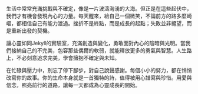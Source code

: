 生活中常常充滿挑戰與不確定，像是一片波濤洶湧的大海。但正是在這些起伏中，我們才有機會發現內心的力量。每天醒來，給自己一個微笑，不論前方的路多麼崎嶇，都相信自己有能力渡過。挫折不是終點，而是成長的起點；失敗並非絕望，而是重新出發的契機。

讓心靈如同Jekyll的實驗室，充滿創造與變化，勇敢面對內心的陰暗與光明。當我們接納自己的不完美，包容那些偶爾的軟弱，就能釋放更多的勇氣與智慧。人生路上，不必刻意追求完美，學會擁抱不確定與未知。

在忙碌與壓力中，別忘了停下腳步，對自己說聲感謝。每個小小的努力，都在悄悄改寫你的故事。你的生命本身就是一首獨特的詩，值得被用心譜寫與珍惜。用愛與信念，照亮前行的道路，讓每一天都成為心靈成長的開始。